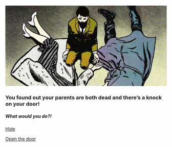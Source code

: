 
![alt text](pic4.jpg)

### You found out your parents are both dead and there’s a knock on your door!

##### What would you do?!

[Hide](inside.md)  

[Open the door](UR-DEAD.md)